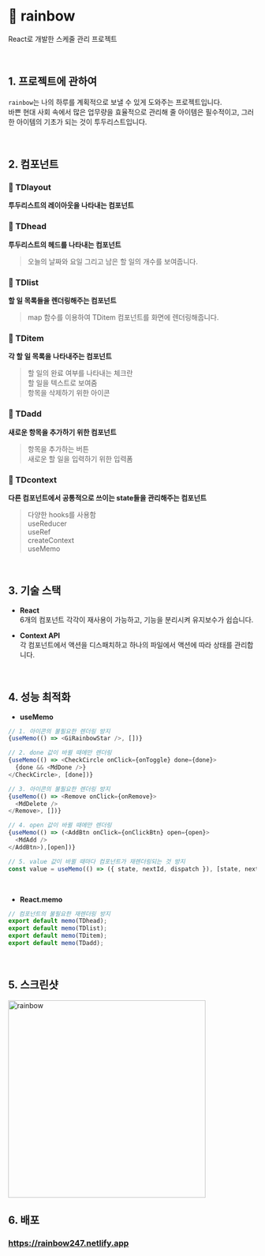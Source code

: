 # 🌈 rainbow
React로 개발한 스케줄 관리 프로젝트

</br>

## 1. 프로젝트에 관하여
`rainbow`는 나의 하루를 계획적으로 보낼 수 있게 도와주는 프로젝트입니다.</br>
바쁜 현대 사회 속에서 많은 업무량을 효율적으로 관리해 줄 아이템은 필수적이고, 그러한 아이템의 기초가 되는 것이 투두리스트입니다.

</br>

## 2. 컴포넌트
### 💎 TDlayout
**투두리스트의 레이아웃을 나타내는 컴포넌트**

### 💎 TDhead
**투두리스트의 헤드를 나타내는 컴포넌트** </br>
> 오늘의 날짜와 요일 그리고 남은 할 일의 개수를 보여줍니다.

### 💎 TDlist
**할 일 목록들을 렌더링해주는 컴포넌트**
> map 함수를 이용하여 TDitem 컴포넌트를 화면에 렌더링해줍니다.

### 💎 TDitem
**각 할 일 목록을 나타내주는 컴포넌트**
> 할 일의 완료 여부를 나타내는 체크란 </br>
> 할 일을 텍스트로 보여줌 </br>
> 항목을 삭제하기 위한 아이콘 </br>

### 💎 TDadd
**새로운 항목을 추가하기 위한 컴포넌트**
> 항목을 추가하는 버튼 </br>
> 새로운 할 일을 입력하기 위한 입력폼 </br>

### 💎 TDcontext
**다른 컴포넌트에서 공통적으로 쓰이는 state들을 관리해주는 컴포넌트**
> 다양한 hooks를 사용함 </br>
> useReducer </br>
> useRef </br>
> createContext </br>
> useMemo </br>

</br>

## 3. 기술 스택
- **React**</br>
  6개의 컴포넌트 각각이 재사용이 가능하고, 기능을 분리시켜 유지보수가 쉽습니다.

- **Context API**</br>
  각 컴포넌트에서 액션을 디스패치하고 하나의 파일에서 액션에 따라 상태를 관리합니다.
  
  </br>

## 4. 성능 최적화
* **useMemo**
```javascript
// 1. 아이콘의 불필요한 렌더링 방지
{useMemo(() => <GiRainbowStar />, [])}

// 2. done 값이 바뀔 때에만 렌더링
{useMemo(() => <CheckCircle onClick={onToggle} done={done}>
  {done && <MdDone />}
</CheckCircle>, [done])}

// 3. 아이콘의 불필요한 렌더링 방지
{useMemo(() => <Remove onClick={onRemove}>
  <MdDelete />
</Remove>, [])}

// 4. open 값이 바뀔 때에만 렌더링
{useMemo(() => (<AddBtn onClick={onClickBtn} open={open}>
  <MdAdd />
</AddBtn>),[open])}

// 5. value 값이 바뀔 때마다 컴포넌트가 재렌더링되는 것 방지
const value = useMemo(() => ({ state, nextId, dispatch }), [state, nextId]);
``` 
</br>

* **React.memo**
```javascript
// 컴포넌트의 불필요한 재렌더링 방지
export default memo(TDhead);
export default memo(TDlist);
export default memo(TDitem);
export default memo(TDadd);
```

</br>

## 5. 스크린샷</br>

<img width="400" alt="rainbow" src="https://user-images.githubusercontent.com/71072930/114268674-381c6680-9a3d-11eb-86ce-97890033d6f5.png">

## 6. 배포
### https://rainbow247.netlify.app

</br>

